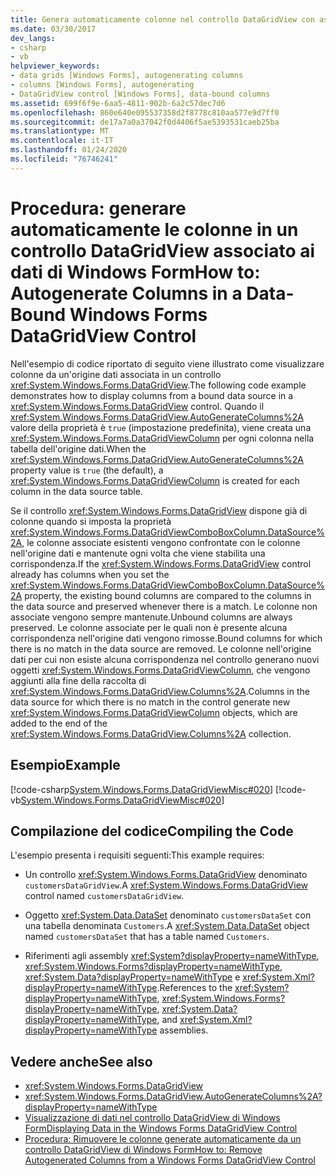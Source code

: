 ```yaml
---
title: Genera automaticamente colonne nel controllo DataGridView con associazione a dati
ms.date: 03/30/2017
dev_langs:
- csharp
- vb
helpviewer_keywords:
- data grids [Windows Forms], autogenerating columns
- columns [Windows Forms], autogenerating
- DataGridView control [Windows Forms], data-bound columns
ms.assetid: 699f6f9e-6aa5-4811-902b-6a2c57dec7d6
ms.openlocfilehash: 860e640e095537358d2f8778c810aa577e9d7ff0
ms.sourcegitcommit: de17a7a0a37042f0d4406f5ae5393531caeb25ba
ms.translationtype: MT
ms.contentlocale: it-IT
ms.lasthandoff: 01/24/2020
ms.locfileid: "76746241"
---
```

# <a name="how-to-autogenerate-columns-in-a-data-bound-windows-forms-datagridview-control"></a><span data-ttu-id="be673-102">Procedura: generare automaticamente le colonne in un controllo DataGridView associato ai dati di Windows Form</span><span class="sxs-lookup"><span data-stu-id="be673-102">How to: Autogenerate Columns in a Data-Bound Windows Forms DataGridView Control</span></span>
<span data-ttu-id="be673-103">Nell'esempio di codice riportato di seguito viene illustrato come visualizzare colonne da un'origine dati associata in un controllo <xref:System.Windows.Forms.DataGridView>.</span><span class="sxs-lookup"><span data-stu-id="be673-103">The following code example demonstrates how to display columns from a bound data source in a <xref:System.Windows.Forms.DataGridView> control.</span></span> <span data-ttu-id="be673-104">Quando il <xref:System.Windows.Forms.DataGridView.AutoGenerateColumns%2A> valore della proprietà è `true` (impostazione predefinita), viene creata una <xref:System.Windows.Forms.DataGridViewColumn> per ogni colonna nella tabella dell'origine dati.</span><span class="sxs-lookup"><span data-stu-id="be673-104">When the <xref:System.Windows.Forms.DataGridView.AutoGenerateColumns%2A> property value is `true` (the default), a <xref:System.Windows.Forms.DataGridViewColumn> is created for each column in the data source table.</span></span>  
  
 <span data-ttu-id="be673-105">Se il controllo <xref:System.Windows.Forms.DataGridView> dispone già di colonne quando si imposta la proprietà <xref:System.Windows.Forms.DataGridViewComboBoxColumn.DataSource%2A>, le colonne associate esistenti vengono confrontate con le colonne nell'origine dati e mantenute ogni volta che viene stabilita una corrispondenza.</span><span class="sxs-lookup"><span data-stu-id="be673-105">If the <xref:System.Windows.Forms.DataGridView> control already has columns when you set the <xref:System.Windows.Forms.DataGridViewComboBoxColumn.DataSource%2A> property, the existing bound columns are compared to the columns in the data source and preserved whenever there is a match.</span></span> <span data-ttu-id="be673-106">Le colonne non associate vengono sempre mantenute.</span><span class="sxs-lookup"><span data-stu-id="be673-106">Unbound columns are always preserved.</span></span> <span data-ttu-id="be673-107">Le colonne associate per le quali non è presente alcuna corrispondenza nell'origine dati vengono rimosse.</span><span class="sxs-lookup"><span data-stu-id="be673-107">Bound columns for which there is no match in the data source are removed.</span></span> <span data-ttu-id="be673-108">Le colonne nell'origine dati per cui non esiste alcuna corrispondenza nel controllo generano nuovi oggetti <xref:System.Windows.Forms.DataGridViewColumn>, che vengono aggiunti alla fine della raccolta di <xref:System.Windows.Forms.DataGridView.Columns%2A>.</span><span class="sxs-lookup"><span data-stu-id="be673-108">Columns in the data source for which there is no match in the control generate new <xref:System.Windows.Forms.DataGridViewColumn> objects, which are added to the end of the <xref:System.Windows.Forms.DataGridView.Columns%2A> collection.</span></span>  
  
## <a name="example"></a><span data-ttu-id="be673-109">Esempio</span><span class="sxs-lookup"><span data-stu-id="be673-109">Example</span></span>  
 [!code-csharp[System.Windows.Forms.DataGridViewMisc#020](~/samples/snippets/csharp/VS_Snippets_Winforms/System.Windows.Forms.DataGridViewMisc/CS/datagridviewmisc.cs#020)]
 [!code-vb[System.Windows.Forms.DataGridViewMisc#020](~/samples/snippets/visualbasic/VS_Snippets_Winforms/System.Windows.Forms.DataGridViewMisc/VB/datagridviewmisc.vb#020)]  
  
## <a name="compiling-the-code"></a><span data-ttu-id="be673-110">Compilazione del codice</span><span class="sxs-lookup"><span data-stu-id="be673-110">Compiling the Code</span></span>  
 <span data-ttu-id="be673-111">L'esempio presenta i requisiti seguenti:</span><span class="sxs-lookup"><span data-stu-id="be673-111">This example requires:</span></span>  
  
- <span data-ttu-id="be673-112">Un controllo <xref:System.Windows.Forms.DataGridView> denominato `customersDataGridView`.</span><span class="sxs-lookup"><span data-stu-id="be673-112">A <xref:System.Windows.Forms.DataGridView> control named `customersDataGridView`.</span></span>  
  
- <span data-ttu-id="be673-113">Oggetto <xref:System.Data.DataSet> denominato `customersDataSet` con una tabella denominata `Customers`.</span><span class="sxs-lookup"><span data-stu-id="be673-113">A <xref:System.Data.DataSet> object named `customersDataSet` that has a table named `Customers`.</span></span>  
  
- <span data-ttu-id="be673-114">Riferimenti agli assembly <xref:System?displayProperty=nameWithType>, <xref:System.Windows.Forms?displayProperty=nameWithType>, <xref:System.Data?displayProperty=nameWithType> e <xref:System.Xml?displayProperty=nameWithType>.</span><span class="sxs-lookup"><span data-stu-id="be673-114">References to the <xref:System?displayProperty=nameWithType>, <xref:System.Windows.Forms?displayProperty=nameWithType>, <xref:System.Data?displayProperty=nameWithType>, and <xref:System.Xml?displayProperty=nameWithType> assemblies.</span></span>  
  
## <a name="see-also"></a><span data-ttu-id="be673-115">Vedere anche</span><span class="sxs-lookup"><span data-stu-id="be673-115">See also</span></span>

- <xref:System.Windows.Forms.DataGridView>
- <xref:System.Windows.Forms.DataGridView.AutoGenerateColumns%2A?displayProperty=nameWithType>
- [<span data-ttu-id="be673-116">Visualizzazione di dati nel controllo DataGridView di Windows Form</span><span class="sxs-lookup"><span data-stu-id="be673-116">Displaying Data in the Windows Forms DataGridView Control</span></span>](displaying-data-in-the-windows-forms-datagridview-control.md)
- [<span data-ttu-id="be673-117">Procedura: Rimuovere le colonne generate automaticamente da un controllo DataGridView di Windows Form</span><span class="sxs-lookup"><span data-stu-id="be673-117">How to: Remove Autogenerated Columns from a Windows Forms DataGridView Control</span></span>](remove-autogenerated-columns-from-a-wf-datagridview-control.md)
